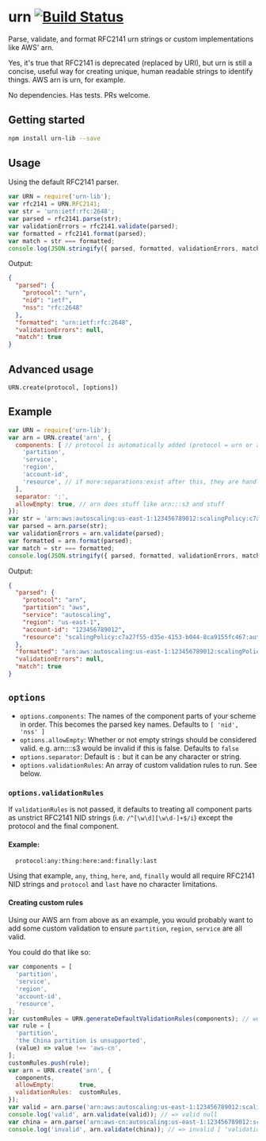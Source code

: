 # urn [![Build Status](https://travis-ci.org/cmawhorter/urn-lib.svg?branch=master)](http://travis-ci.org/cmawhorter/urn-lib)

Parse, validate, and format RFC2141 urn strings or custom implementations like AWS' arn.

Yes, it's true that RFC2141 is deprecated (replaced by URI), but urn is still a concise, useful way for creating unique, human readable strings to identify things.  AWS arn is urn, for example.

No dependencies.  Has tests.  PRs welcome.

## Getting started

```sh
npm install urn-lib --save
```

## Usage

Using the default RFC2141 parser.

```js
var URN = require('urn-lib');
var rfc2141 = URN.RFC2141;
var str = 'urn:ietf:rfc:2648';
var parsed = rfc2141.parse(str);
var validationErrors = rfc2141.validate(parsed);
var formatted = rfc2141.format(parsed);
var match = str === formatted;
console.log(JSON.stringify({ parsed, formatted, validationErrors, match }, null, 2));
```

Output:

```json
{
  "parsed": {
    "protocol": "urn",
    "nid": "ietf",
    "nss": "rfc:2648"
  },
  "formatted": "urn:ietf:rfc:2648",
  "validationErrors": null,
  "match": true
}
```

## Advanced usage

`URN.create(protocol, [options])`

## Example

```js
var URN = require('urn-lib');
var arn = URN.create('arn', {
  components: [ // protocol is automatically added (protocol = urn or arn or whatever)
    'partition',
    'service',
    'region',
    'account-id',
    'resource', // if more:separations:exist after this, they are handled properly
  ],
  separator: ':',
  allowEmpty: true, // arn does stuff like arn:::s3 and stuff
});
var str = 'arn:aws:autoscaling:us-east-1:123456789012:scalingPolicy:c7a27f55-d35e-4153-b044-8ca9155fc467:autoScalingGroupName/my-test-asg1:policyName/my-scaleout-policy';
var parsed = arn.parse(str);
var validationErrors = arn.validate(parsed);
var formatted = arn.format(parsed);
var match = str === formatted;
console.log(JSON.stringify({ parsed, formatted, validationErrors, match }, null, 2));
```

Output:

```json
{
  "parsed": {
    "protocol": "arn",
    "partition": "aws",
    "service": "autoscaling",
    "region": "us-east-1",
    "account-id": "123456789012",
    "resource": "scalingPolicy:c7a27f55-d35e-4153-b044-8ca9155fc467:autoScalingGroupName/my-test-asg1:policyName/my-scaleout-policy"
  },
  "formatted": "arn:aws:autoscaling:us-east-1:123456789012:scalingPolicy:c7a27f55-d35e-4153-b044-8ca9155fc467:autoScalingGroupName/my-test-asg1:policyName/my-scaleout-policy",
  "validationErrors": null,
  "match": true
}
```

## `options`

- `options.components`: The names of the component parts of your scheme in order.  This becomes the parsed key names.  Defaults to `[ 'nid', 'nss' ]`
- `options.allowEmpty`: Whether or not empty strings should be considered valid.  e.g. arn::::s3 would be invalid if this is false. Defaults to `false`
- `options.separator`: Default is `:` but it can be any character or string.
- `options.validationRules`: An array of custom validation rules to run.  See below.

### `options.validationRules`

If `validationRules` is not passed, it defaults to treating all component parts as unstrict RFC2141 NID strings (i.e. `/^[\w\d][\w\d-]+$/i`) except the protocol and the final component.

#### Example:

```
  protocol:any:thing:here:and:finally:last
```

Using that example, `any`, `thing`, `here`, `and`, `finally` would all require RFC2141 NID strings and `protocol` and `last` have no character limitations.

#### Creating custom rules

Using our AWS arn from above as an example, you would probably want to add some custom validation to ensure `partition`, `region`, `service` are all valid.

You could do that like so:

```js
var components = [
  'partition',
  'service',
  'region',
  'account-id',
  'resource',
];
var customRules = URN.generateDefaultValidationRules(components); // we want the default rules still (see above in this section)
var rule = [
  'partition',
  'the China partition is unsupported',
  (value) => value !== 'aws-cn',
];
customRules.push(rule);
var arn = URN.create('arn', {
  components,
  allowEmpty:       true,
  validationRules:  customRules,
});
var valid = arn.parse('arn:aws:autoscaling:us-east-1:123456789012:scalingPolicy:c7a27f55-d35e-4153-b044-8ca9155fc467:autoScalingGroupName/my-test-asg1:policyName/my-scaleout-policy');
console.log('valid', arn.validate(valid)); // => valid null
var china = arn.parse('arn:aws-cn:autoscaling:us-east-1:123456789012:scalingPolicy:c7a27f55-d35e-4153-b044-8ca9155fc467:autoScalingGroupName/my-test-asg1:policyName/my-scaleout-policy');
console.log('invalid', arn.validate(china)); // => invalid [ 'validation failed for partition: the China partition is unsupported' ]
```
